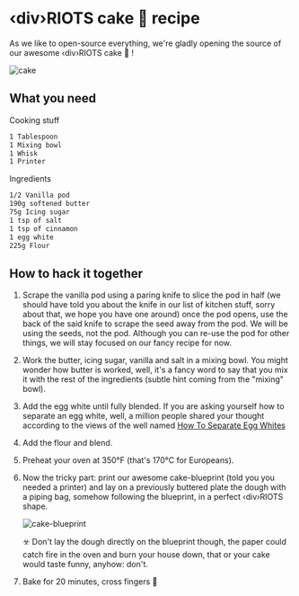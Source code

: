 # ‹div›RIOTS cake 🍰 recipe

As we like to open-source everything, we're gladly opening the source of our awesome ‹div›RIOTS cake 🍰 !
  
![cake](https://user-images.githubusercontent.com/471486/144645750-b5115664-2adc-4c1f-8f3e-0ddca1d99404.jpg)

## What you need

Cooking stuff

```txt
1 Tablespoon
1 Mixing bowl
1 Whisk
1 Printer
```

Ingredients

```txt
1/2 Vanilla pod
190g softened butter
75g Icing sugar
1 tsp of salt
1 tsp of cinnamon
1 egg white
225g Flour
```

## How to hack it together

1. Scrape the vanilla pod using a paring knife to slice the pod in half (we should have told you about the knife in our list of kitchen stuff, sorry about that, we hope you have one around) once the pod opens, use the back of the said knife to scrape the seed away from the pod. We will be using the seeds, not the pod. Although you can re-use the pod for other things, we will stay focused on our fancy recipe for now.

2. Work the butter, icing sugar, vanilla and salt in a mixing bowl. You might wonder how butter is worked, well, it's a fancy word to say that you mix it with the rest of the ingredients (subtle hint coming from the "mixing" bowl).

3. Add the egg white until fully blended. If you are asking yourself how to separate an egg white, well, a million people shared your thought according to the views of the well named [How To Separate Egg Whites](https://www.youtube.com/watch?v=t-OwbEy-Vxk)

4. Add the flour and blend.

5. Preheat your oven at 350°F (that's 170°C for Europeans).

6. Now the tricky part: print our awesome cake-blueprint (told you you needed a printer) and lay on a previously buttered plate the dough with a piping bag, somehow following the blueprint, in a perfect ‹div›RIOTS shape.

   ![cake-blueprint](https://user-images.githubusercontent.com/471486/144645780-c714d17d-7be3-4984-a3bc-0935ca1ed48f.jpg)

   ☣️ Don't lay the dough directly on the blueprint though, the paper could catch fire in the oven and burn your house down, that or your cake would taste funny, anyhow: don't.

7. Bake for 20 minutes, cross fingers 🤞
